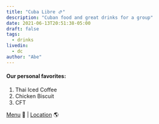 ```yaml
---
title: "Cuba Libre 🫔"
description: "Cuban food and great drinks for a group"
date: 2021-06-13T20:51:38-05:00
draft: false
tags:
  - drinks
livedin:
  - dc
author: "Abe"
---
```


#### Our personal favorites:

1. Thai Iced Coffee
2. Chicken Biscuit
3. CFT

[Menu](https://www.betterhalfbar.com/menu) 📖  |  [Location](https://g.page/betterhalfbar?share) 🌎
